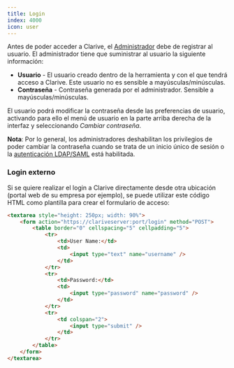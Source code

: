 ```yaml
---
title: Login
index: 4000
icon: user
---
```


Antes de poder acceder a Clarive, el [Administrador](/admin/user) debe de registrar al usuario. El administrador tiene
que suministrar al usuario la siguiente información:

- **Usuario** - El usuario creado dentro de la herramienta y con el que tendrá acceso a Clarive. Este usuario no es
  sensible a mayúsculas/minúsculas.
- **Contraseña** - Contraseña generada por el administrador. Sensible a mayúsculas/minúsculas.

El usuario podrá modificar la contraseña desde las preferencias de usuario, activando para ello el menú de usuario en la
parte arriba derecha de la interfaz y seleccionando *Cambiar contraseña*.

**Nota**: Por lo general, los administradores deshabilitan los privilegios de poder cambiar la contraseña cuando se
trata de un inicio único de sesión o la [autenticación LDAP/SAML](/admin/ldap) está habilitada.

### Login externo

Si se quiere realizar el login a Clarive directamente desde otra ubicación (portal web de su empresa por ejemplo), se
puede utilizar este código HTML como plantilla para crear el formulario de acceso:

```html
<textarea style="height: 250px; width: 90%">
    <form action="https://clariveserver:port/login" method="POST">
        <table border="0" cellspacing="5" cellpadding="5">
            <tr>
                <td>User Name:</td>
                <td>
                    <input type="text" name="username" />
                </td>
            </tr>
            <tr>
                <td>Password:</td>
                <td>
                    <input type="password" name="password" />
                </td>
            </tr>
            <tr>
                <td colspan="2">
                    <input type="submit" />
                </td>
            </tr>
        </table>
    </form>
</textarea>
```

